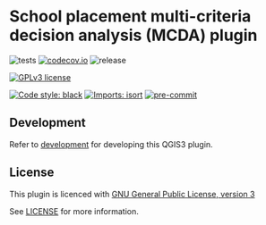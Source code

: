 # School placement multi-criteria decision analysis (MCDA) plugin
![tests](https://github.com/GispoCoding/mcda-plugin/workflows/Tests/badge.svg)
[![codecov.io](https://codecov.io/github/GispoCoding/mcda-plugin/coverage.svg?branch=main)](https://codecov.io/github/GispoCoding/mcda-plugin?branch=main)
![release](https://github.com/GispoCoding/mcda-plugin/workflows/Release/badge.svg)

[![GPLv3 license](https://img.shields.io/badge/License-GPLv3-blue.svg)](https://www.gnu.org/licenses/gpl-3.0.html)

[![Code style: black](https://img.shields.io/badge/code%20style-black-000000.svg)](https://github.com/psf/black)
[![Imports: isort](https://img.shields.io/badge/%20imports-isort-%231674b1?style=flat&labelColor=ef8336)](https://pycqa.github.io/isort/)
[![pre-commit](https://img.shields.io/badge/pre--commit-enabled-brightgreen?logo=pre-commit&logoColor=white)](https://github.com/pre-commit/pre-commit)

## Development

Refer to [development](docs/development.md) for developing this QGIS3 plugin.

## License
This plugin is licenced with [GNU General Public License, version 3](https://www.gnu.org/licenses/gpl-3.0.html)


See [LICENSE](LICENSE) for more information.
